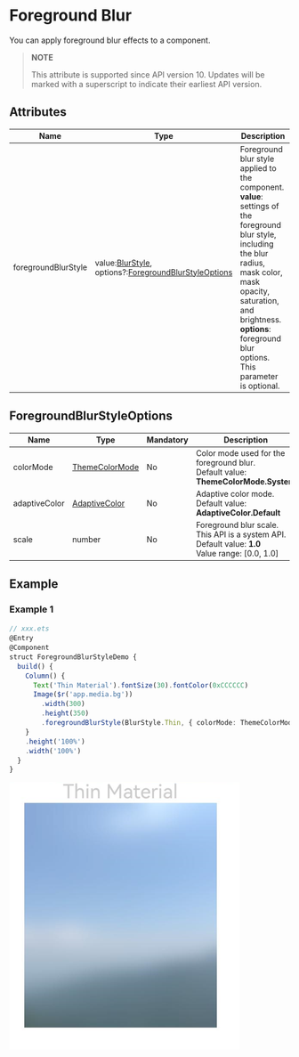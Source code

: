 # Foreground Blur

You can apply foreground blur effects to a component.

>  **NOTE**
>
>  This attribute is supported since API version 10. Updates will be marked with a superscript to indicate their earliest API version.

## Attributes
| Name| Type| Description|
| -------- | -------- | -------- |
| foregroundBlurStyle | value:[BlurStyle](ts-appendix-enums.md#blurstyle9),<br>options?:[ForegroundBlurStyleOptions](#foregroundblurstyleoptions10) | Foreground blur style applied to the component.<br>**value**: settings of the foreground blur style, including the blur radius, mask color, mask opacity, saturation, and brightness.<br>**options**: foreground blur options. This parameter is optional.|

## ForegroundBlurStyleOptions

| Name                       | Type                                               | Mandatory| Description                                                        |
| --------------------------- | ------------------------------------------------------- | ---- | ------------------------------------------------------------ |
| colorMode     | [ThemeColorMode](ts-appendix-enums.md#themecolormode10) | No  | Color mode used for the foreground blur.<br>Default value: **ThemeColorMode.System**|
| adaptiveColor | [AdaptiveColor](ts-appendix-enums.md#adaptivecolor10)   | No  | Adaptive color mode.<br>Default value: **AdaptiveColor.Default**|
| scale | number   | No  | Foreground blur scale. This API is a system API.<br>Default value: **1.0**<br>Value range: [0.0, 1.0]<br>|

## Example

### Example 1

```ts
// xxx.ets
@Entry
@Component
struct ForegroundBlurStyleDemo {
  build() {
    Column() {
      Text('Thin Material').fontSize(30).fontColor(0xCCCCCC)
      Image($r('app.media.bg'))
        .width(300)
        .height(350)
        .foregroundBlurStyle(BlurStyle.Thin, { colorMode: ThemeColorMode.LIGHT, adaptiveColor: AdaptiveColor.DEFAULT, scale: 1.0 })
    }
    .height('100%')
    .width('100%')
  }
}
```

![en-us_image_background_blur_style](figures/en-us_image_foreground_blur_style.png)
